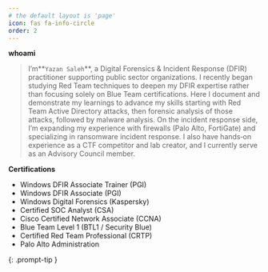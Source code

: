 ```yaml
---
# the default layout is 'page'
icon: fas fa-info-circle
order: 2
---
```


**whoami**
> I’m**`Yazan Saleh`**, a Digital Forensics & Incident Response (DFIR) practitioner supporting public sector organizations. I recently began studying Red Team techniques to deepen my DFIR expertise rather than focusing solely on Blue Team certifications. Here I document and demonstrate my learnings to advance my skills  starting with Red Team Active Directory attacks, then forensic analysis of those attacks, followed by malware analysis.
On the incident response side, I’m expanding my experience with firewalls (Palo Alto, FortiGate) and specializing in ransomware incident response. I also have hands‑on experience as a CTF competitor and lab creator, and I currently serve as an Advisory Council member.

**Certifications**

- Windows DFIR Associate Trainer (PGI)
- Windows DFIR Associate (PGI)
- Windows Digital Forensics (Kaspersky)
- Certified SOC Analyst (CSA)
- Cisco Certified Network Associate (CCNA)
- Blue Team Level 1 (BTL1 / Security Blue)
- Certified Red Team Professional (CRTP)
- Palo Alto Administration


{: .prompt-tip }
